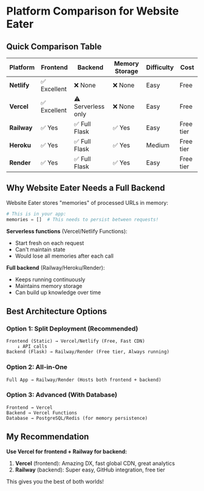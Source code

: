 # Platform Comparison for Website Eater

## Quick Comparison Table

| Platform | Frontend | Backend | Memory Storage | Difficulty | Cost |
|----------|----------|---------|----------------|------------|------|
| **Netlify** | ✅ Excellent | ❌ None | ❌ None | Easy | Free |
| **Vercel** | ✅ Excellent | ⚠️ Serverless only | ❌ None | Easy | Free |
| **Railway** | ✅ Yes | ✅ Full Flask | ✅ Yes | Easy | Free tier |
| **Heroku** | ✅ Yes | ✅ Full Flask | ✅ Yes | Medium | Free tier |
| **Render** | ✅ Yes | ✅ Full Flask | ✅ Yes | Easy | Free tier |

## Why Website Eater Needs a Full Backend

Website Eater stores "memories" of processed URLs in memory:
```python
# This is in your app:
memories = []  # This needs to persist between requests!
```

**Serverless functions** (Vercel/Netlify Functions):
- Start fresh on each request
- Can't maintain state
- Would lose all memories after each call

**Full backend** (Railway/Heroku/Render):
- Keeps running continuously
- Maintains memory storage
- Can build up knowledge over time

## Best Architecture Options

### Option 1: Split Deployment (Recommended)
```
Frontend (Static) → Vercel/Netlify (Free, Fast CDN)
    ↓ API calls
Backend (Flask) → Railway/Render (Free tier, Always running)
```

### Option 2: All-in-One
```
Full App → Railway/Render (Hosts both frontend + backend)
```

### Option 3: Advanced (With Database)
```
Frontend → Vercel
Backend → Vercel Functions
Database → PostgreSQL/Redis (for memory persistence)
```

## My Recommendation

**Use Vercel for frontend + Railway for backend:**

1. **Vercel** (frontend): Amazing DX, fast global CDN, great analytics
2. **Railway** (backend): Super easy, GitHub integration, free tier

This gives you the best of both worlds!
